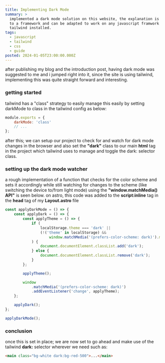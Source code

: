```yaml
---
title: Implementing Dark Mode
summary: >
  implemented a dark mode solution on this website, the explanation is not tied
  to a framework and can be adapted to work on any javascript framwork with
  tailwind installed.
tags:
  - javascript
  - tailwind
  - css
  - guide
posted: 2024-01-05T23:00:00.000Z
---
```


after publishing my blog and the introduction post, having dark mode was suggested to me and i jumped right into it, since the site is using tailwind, implementing this was quite straight forward and interesting.

### getting started

tailwind has a "class" strategy to easily manage this easily by setting darkMode to class in the tailwind config as below:

```javascript
module.exports = {
	darkMode: 'class'
	// ...
};
```

after this; we can setup our project to check for and watch for dark mode changes in the browser and also set the **"dark"** class to our main **html** tag in the project which tailwind uses to manage and toggle the dark: selector class.

### setting up the dark mode watcher

a rough implementation of a function that checks for the color scheme and sets it accordingly while still watching for changes to the scheme (like switching the device to/from light mode) using the **"window\.matchMedia() API"** is seen below. on astro, this code was added to the **script:inline** tag in the **head** tag of my **Layout.astro** file

```javascript
const applyDarkMode = () => {
	const applyDark = () => {
		const applyTheme = () => {
			if (
				localStorage.theme === 'dark' ||
				(!('theme' in localStorage) &&
					window.matchMedia('(prefers-color-scheme: dark)').matches)
			) {
				document.documentElement.classList.add('dark');
			} else {
				document.documentElement.classList.remove('dark');
			}
		};

		applyTheme();

		window
			.matchMedia('(prefers-color-scheme: dark)')
			.addEventListener('change', applyTheme);
	};

	applyDark();
};

applyDarkMode();
```

### conclusion

once this is set in place; we are now set to go ahead and make use of the tailwind **dark:** selector wherever we need such as:

```html
<main class="bg-white dark:bg-red-500">...</main>
```
